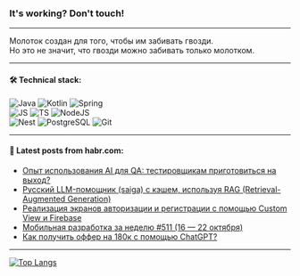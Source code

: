 ### It's working? Don't touch!

---
Молоток создан для того, чтобы им забивать гвозди. <br>
Но это не значит, что гвозди можно забивать только молотком.

---

#### 🛠️ Technical stack:

![Java](https://img.shields.io/badge/Java-informational?logo=Oracle&style=flat&logoColor=white&color=FF4500)
![Kotlin](https://img.shields.io/badge/Kotlin-informational?logo=Kotlin&style=flat&logoColor=white&color=774D97)
![Spring](https://img.shields.io/badge/SpringBoot-informational?logo=SpringBoot&style=flat&logoColor=white&color=6DB33F) <br>
![JS](https://img.shields.io/badge/JS-informational?logo=javaScript&style=flat&logoColor=black&color=F7Df1E)
![TS](https://img.shields.io/badge/TypeScript-informational?logo=typeScript&style=flat&logoColor=black&color=0667A8)
![NodeJS](https://img.shields.io/badge/NodeJS-informational?logo=node.js&style=flat&logoColor=white&color=70A760) <br>
![Nest](https://img.shields.io/badge/NestJS-informational?logo=NestJS&style=flat&logoColor=white&color=E0234E)
![PostgreSQL](https://img.shields.io/badge/PostgreSQL-informational?logo=PostgreSQL&style=flat&logoColor=white&color=DAA520)
![Git](https://img.shields.io/badge/Git-informational?logo=git&style=flat&logoColor=white&color=778899)

___

#### 💬 Latest posts from habr.com:

<!-- BLOG-POST-LIST:START -->
- [Опыт использования AI для QA: тестировщикам приготовиться на выход?](https://habr.com/ru/articles/769168/?utm_source=habrahabr&utm_medium=rss&utm_campaign=769168)
- [Русский LLM-помощник &lpar;saiga&rpar; с кэшем, используя RAG &lpar;Retrieval-Augmented Generation&rpar;](https://habr.com/ru/articles/769124/?utm_source=habrahabr&utm_medium=rss&utm_campaign=769124)
- [Реализация экранов авторизации и регистрации с помощью Custom View и Firebase](https://habr.com/ru/articles/768166/?utm_source=habrahabr&utm_medium=rss&utm_campaign=768166)
- [Мобильная разработка за неделю #511 &lpar;16 — 22 октября&rpar;](https://habr.com/ru/companies/productivity_inside/articles/769172/?utm_source=habrahabr&utm_medium=rss&utm_campaign=769172)
- [Как получить оффер на 180к с помощью ChatGPT?](https://habr.com/ru/articles/769158/?utm_source=habrahabr&utm_medium=rss&utm_campaign=769158)
<!-- BLOG-POST-LIST:END -->

---
[![Top Langs](https://github-readme-stats-git-master-advtsetting-gmailcom.vercel.app/api/top-langs/?username=zloylis&langs_count=10&hide_title=false&title_color=e6edf3&size_weight=0.5&count_weight=0.5&layout=compact&hide_border=true&theme=dracula)](https://github.com/zloylis)

<!-- ![GitHub stats](https://github-readme-stats-git-master-advtsetting-gmailcom.vercel.app/api?username=zloylis&show_icons=true&hide_border=true&theme=dracula&hide_title=true&include_all_commits=true&count_private=true&hide=contribs&hide_rank=true) -->
